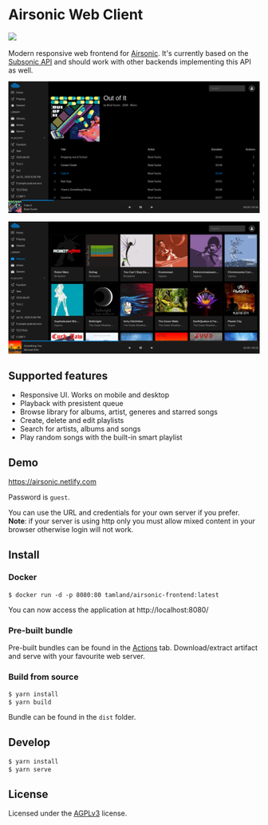 # Airsonic Web Client

[![](https://github.com/tamland/airsonic-frontend/workflows/CI/badge.svg)](https://github.com/tamland/airsonic-frontend/actions)

Modern responsive web frontend for [Airsonic](https://github.com/airsonic/airsonic). It's currently based on the [Subsonic API](http://www.subsonic.org/pages/api.jsp) and should work with other backends implementing this API as well.

![Screenshot](screenshots/album.png)

![Screenshot](screenshots/albumlist.png)


## Supported features
- Responsive UI. Works on mobile and desktop
- Playback with presistent queue
- Browse library for albums, artist, generes and starred songs
- Create, delete and edit playlists
- Search for artists, albums and songs
- Play random songs with the built-in smart playlist


## Demo

https://airsonic.netlify.com

Password is `guest`.

You can use the URL and credentials for your own server if you prefer. **Note**: if your server is using http only you must allow mixed content in your browser otherwise login will not work.


## Install

### Docker

```
$ docker run -d -p 8080:80 tamland/airsonic-frontend:latest
```

You can now access the application at http://localhost:8080/

### Pre-built bundle

Pre-built bundles can be found in the [Actions](https://github.com/tamland/airsonic-frontend/actions)
tab. Download/extract artifact and serve with your favourite web server.

### Build from source

```
$ yarn install
$ yarn build
```

Bundle can be found in the `dist` folder.


## Develop

```
$ yarn install
$ yarn serve
```


## License

Licensed under the [AGPLv3](LICENSE) license.
